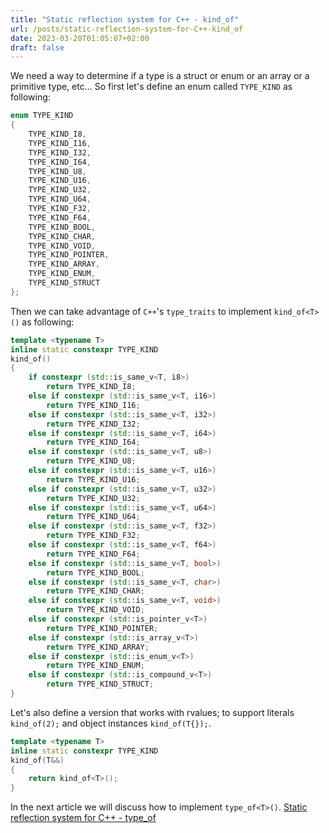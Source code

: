 ```yaml
---
title: "Static reflection system for C++ - kind_of"
url: /posts/static-reflection-system-for-C++-kind_of
date: 2023-03-20T01:05:07+02:00
draft: false
---
```


We need a way to determine if a type is a struct or enum or an array or a primitive type, etc...
So first let's define an enum called `TYPE_KIND` as following:

```C++
enum TYPE_KIND
{
    TYPE_KIND_I8,
    TYPE_KIND_I16,
    TYPE_KIND_I32,
    TYPE_KIND_I64,
    TYPE_KIND_U8,
    TYPE_KIND_U16,
    TYPE_KIND_U32,
    TYPE_KIND_U64,
    TYPE_KIND_F32,
    TYPE_KIND_F64,
    TYPE_KIND_BOOL,
    TYPE_KIND_CHAR,
    TYPE_KIND_VOID,
    TYPE_KIND_POINTER,
    TYPE_KIND_ARRAY,
    TYPE_KIND_ENUM,
    TYPE_KIND_STRUCT
};
```

Then we can take advantage of  `C++`'s `type_traits` to implement `kind_of<T>()` as following:

```C++
template <typename T>
inline static constexpr TYPE_KIND
kind_of()
{
    if constexpr (std::is_same_v<T, i8>)
        return TYPE_KIND_I8;
    else if constexpr (std::is_same_v<T, i16>)
        return TYPE_KIND_I16;
    else if constexpr (std::is_same_v<T, i32>)
        return TYPE_KIND_I32;
    else if constexpr (std::is_same_v<T, i64>)
        return TYPE_KIND_I64;
    else if constexpr (std::is_same_v<T, u8>)
        return TYPE_KIND_U8;
    else if constexpr (std::is_same_v<T, u16>)
        return TYPE_KIND_U16;
    else if constexpr (std::is_same_v<T, u32>)
        return TYPE_KIND_U32;
    else if constexpr (std::is_same_v<T, u64>)
        return TYPE_KIND_U64;
    else if constexpr (std::is_same_v<T, f32>)
        return TYPE_KIND_F32;
    else if constexpr (std::is_same_v<T, f64>)
        return TYPE_KIND_F64;
    else if constexpr (std::is_same_v<T, bool>)
        return TYPE_KIND_BOOL;
    else if constexpr (std::is_same_v<T, char>)
        return TYPE_KIND_CHAR;
    else if constexpr (std::is_same_v<T, void>)
        return TYPE_KIND_VOID;
    else if constexpr (std::is_pointer_v<T>)
        return TYPE_KIND_POINTER;
    else if constexpr (std::is_array_v<T>)
        return TYPE_KIND_ARRAY;
    else if constexpr (std::is_enum_v<T>)
        return TYPE_KIND_ENUM;
    else if constexpr (std::is_compound_v<T>)
        return TYPE_KIND_STRUCT;
}
```

Let's also define a version that works with rvalues; to support literals `kind_of(2);` and object instances `kind_of(T{});`.

```C++
template <typename T>
inline static constexpr TYPE_KIND
kind_of(T&&)
{
    return kind_of<T>();
}
```

In the next article we will discuss how to implement `type_of<T>()`. [Static reflection system for C++ - type_of](https://M-Fatah.github.io/posts/static-reflection-system-for-C++-type_of)
